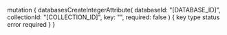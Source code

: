 mutation {
    databasesCreateIntegerAttribute(
        databaseId: "[DATABASE_ID]",
        collectionId: "[COLLECTION_ID]",
        key: "",
        required: false
    ) {
        key
        type
        status
        error
        required
    }
}
